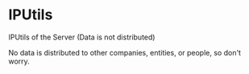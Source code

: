 # IPUtils
IPUtils of the Server (Data is not distributed)

No data is distributed to other companies, entities, or people, so don't worry.
